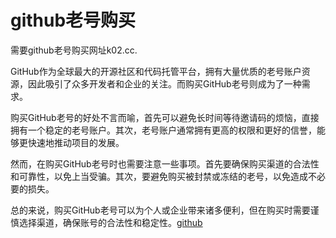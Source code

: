 # github老号购买

需要github老号购买网址k02.cc. 

GitHub作为全球最大的开源社区和代码托管平台，拥有大量优质的老号账户资源，因此吸引了众多开发者和企业的关注。而购买GitHub老号则成为了一种需求。 

购买GitHub老号的好处不言而喻，首先可以避免长时间等待邀请码的烦恼，直接拥有一个稳定的老号账户。其次，老号账户通常拥有更高的权限和更好的信誉，能够更快速地推动项目的发展。 

然而，在购买GitHub老号时也需要注意一些事项。首先要确保购买渠道的合法性和可靠性，以免上当受骗。其次，要避免购买被封禁或冻结的老号，以免造成不必要的损失。 

总的来说，购买GitHub老号可以为个人或企业带来诸多便利，但在购买时需要谨慎选择渠道，确保账号的合法性和稳定性。[github](https://github.com)